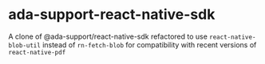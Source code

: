 # ada-support-react-native-sdk
A clone of @ada-support/react-native-sdk refactored to use `react-native-blob-util` instead of `rn-fetch-blob` for compatibility with recent versions of `react-native-pdf`
